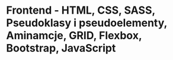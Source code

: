 # Frontend - HTML, CSS, SASS, Pseudoklasy i pseudoelementy, Aminamcje, GRID, Flexbox, Bootstrap, JavaScript
